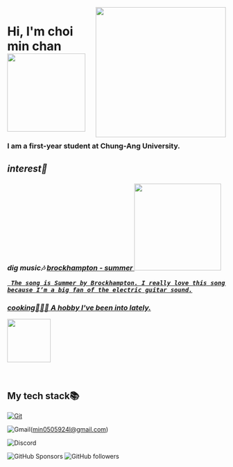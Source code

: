 <img align="right" src="https://www.cau.ac.kr/cau/img/about/ui1_a_1.png" width="300"/> 

<h1> Hi, I'm choi min chan <img src="https://external-preview.redd.it/b3nJgB6P89t7Zdj0CiGdcn4v9MSC8RyPInxynuF26Ew.jpg?auto=webp&s=8211fa47b30c570dd7ab8a238989af87d6dd8893" height="180"></h1>
<h3>
  I am a first-year student at Chung-Ang University.
</h3>
<p>
  <em>
    <h2>
      interest🧐
    </h2>
   <h3>
    dig music🎶
      <a href="https://www.youtube.com/watch?v=p38xW-IjvOc">
       brockhampton - summer  <img src="https://i1.sndcdn.com/artworks-000306241173-oeq6eq-t500x500.jpg" height="200px" />
  
     The song is Summer by Brockhampton. I really love this song because I’m a big fan of the electric guitar sound.
  </h3>
 </em>
<em>
<h3>

 cooking🧑🏻‍🍳
 <a href="https://www.youtube.com/shorts/Wo0smJajSuM">
A hobby I've been into lately.
 

<img src="https://yt3.googleusercontent.com/ytc/AIdro_mjPOB8h-cMEZq3ctWbl3AHfCcNiO_vgr5Gym-NJAlDXJ4=s900-c-k-c0x00ffffff-no-rj" height="100px"/> </a>
</h3>
</em>
</em>
</p>


<br />
<h2> My tech stack📚 </h2>
 
[![Git](https://img.shields.io/badge/-Git-F05032?style=for-the-badge&logo=git&logoColor=ffffff)](https://github.com/chan107)

![Gmail](https://img.shields.io/badge/Gmail-red?logo=gmail&logoColor=white)(min0505924l@gmail.com)


![Discord](https://img.shields.io/discord/1191237524853641319)



![GitHub Sponsors](https://img.shields.io/github/sponsors/chan107)
![GitHub followers](https://img.shields.io/github/followers/chan107)

